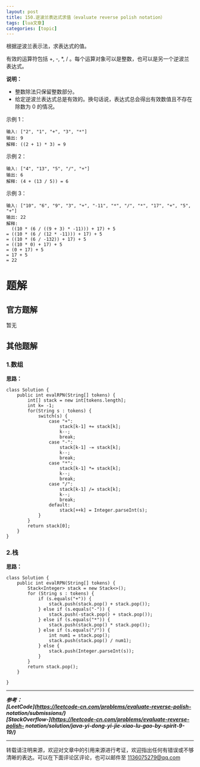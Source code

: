 ```yaml
---
layout: post
title: 150.逆波兰表达式求值（evaluate reverse polish notation） 
tags: [lua文章]
categories: [topic]
---
```

根据逆波兰表示法，求表达式的值。

有效的运算符包括 +, -, *, / 。每个运算对象可以是整数，也可以是另一个逆波兰表达式。

**说明：**

  * 整数除法只保留整数部分。
  * 给定逆波兰表达式总是有效的。换句话说，表达式总会得出有效数值且不存在除数为 0 的情况。

示例 1：

    
    
    输入: ["2", "1", "+", "3", "*"]
    输出: 9
    解释: ((2 + 1) * 3) = 9

示例 2：

    
    
    输入: ["4", "13", "5", "/", "+"]
    输出: 6
    解释: (4 + (13 / 5)) = 6

示例 3：

    
    
    输入: ["10", "6", "9", "3", "+", "-11", "*", "/", "*", "17", "+", "5", "+"]
    输出: 22
    解释:
      ((10 * (6 / ((9 + 3) * -11))) + 17) + 5
    = ((10 * (6 / (12 * -11))) + 17) + 5
    = ((10 * (6 / -132)) + 17) + 5
    = ((10 * 0) + 17) + 5
    = (0 + 17) + 5
    = 17 + 5
    = 22

# 题解

## 官方题解

暂无

## 其他题解

### 1.数组

 **思路：**

    
    
    class Solution {
        public int evalRPN(String[] tokens) {
            int[] stack = new int[tokens.length];
            int k= -1;
            for(String s : tokens) {
                switch(s) {
                    case "+":
                        stack[k-1] += stack[k];
                        k--;
                        break;
                    case "-":
                        stack[k-1] -= stack[k];
                        k--;
                        break;
                    case "*":
                        stack[k-1] *= stack[k];
                        k--;
                        break;
                    case "/":
                        stack[k-1] /= stack[k];
                        k--;
                        break;
                    default:
                        stack[++k] = Integer.parseInt(s);
                }
            }
            return stack[0];
        }
    }
    
    

### 2.栈

 **思路：**

    
    
    class Solution {
        public int evalRPN(String[] tokens) {
            Stack<Integer> stack = new Stack<>();
            for (String s : tokens) {
                if (s.equals("+")) {
                    stack.push(stack.pop() + stack.pop());
                } else if (s.equals("-")) {
                    stack.push(-stack.pop() + stack.pop());
                } else if (s.equals("*")) {
                    stack.push(stack.pop() * stack.pop());
                } else if (s.equals("/")) {
                    int num1 = stack.pop();
                    stack.push(stack.pop() / num1);
                } else {
                    stack.push(Integer.parseInt(s));
                }
            }
            return stack.pop();
        }
    
    }
    

* * *

**_参考：  
[LeetCode](https://leetcode-cn.com/problems/evaluate-reverse-polish-
notation/submissions/)  
[StackOverflow-](https://leetcode-cn.com/problems/evaluate-reverse-polish-
notation/solution/java-yi-dong-yi-jie-xiao-lu-gao-by-spirit-9-19/)_**

* * *

转载请注明来源，欢迎对文章中的引用来源进行考证，欢迎指出任何有错误或不够清晰的表达。可以在下面评论区评论，也可以邮件至 1136075279@qq.com